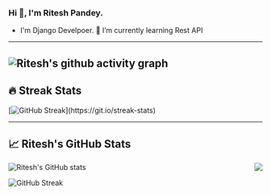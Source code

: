 ### Hi 👋, I'm Ritesh Pandey.

- I'm Django Develpoer.
🌱 I’m currently learning Rest API 

-------------------------------------------------------------------------------------------------------------------------------------------------------------------------
![Ritesh's github activity graph](https://activity-graph.herokuapp.com/graph?username=Ritesh22p1401b&theme=react-dark&hide_border=true&area=true)
-------------------------------------------------------------------------------------------------------------------------------------------------------------------------
## 🔥 Streak Stats

[![GitHub Streak](https://github-readme-streak-stats.herokuapp.com/?user=Ritesh22p1401b&theme=dark&hide_border=true")](https://git.io/streak-stats)

-------------------------------------------------------------------------------------------------------------------------------------------------------------------------
## &#x1f4c8; Ritesh's GitHub Stats

![Ritesh's GitHub stats](https://github-readme-stats.vercel.app/api?username=Ritesh22p1401b&show_icons=true&theme=gruvbox)
<a href="https://github.com/Ritesh22p1401b/Ritesh22p1401b">
  <img align="right" src="https://github-readme-stats.vercel.app/api/top-langs/?username=Ritesh22p1401b&hide=java,html,tex&title_color=ffffff&text_color=c9cacc&icon_color=2bbc8a&bg_color=1d1f21&langs_count=3" />
</a>

 ![GitHub Streak](https://streak-stats.demolab.com?user=ForrestKnight&theme=gruvbox&border_radius=4.5)
